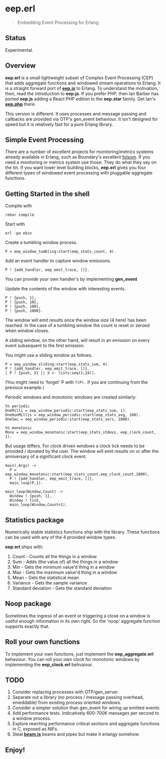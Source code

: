 # **eep.erl**

> Embedding Event Processing for Erlang

## Status

Experimental.

## Overview

**eep.erl** is a small lightweight subset of Complex Event Processing (CEP) that adds aggregate functions and windowed stream operations to Erlang. It is a straight forward port of [**eep.js**](http://github.com/darach/eep-js/) to Erlang. To understand the motivation, then, read the introduction to **eep.js**. If you prefer PHP, then Ian Barber has ported **eep.js** adding a React PHP edition to the **eep.star** family. Get Ian's [**eep.php**](http://github.com/ianbarber/eep-php) there.

This version is different. It uses processes and message passing and callbacks are provided via OTP's gen_event behaviour. It isn't designed for speed but it is relatively fast for a pure Erlang library.

## Simple Event Processing

There are a number of excellent projects for monitoring/metrics systems already available in Erlang, such as Boundary's excellent [folsom](http://github.com/boundary/folsom). If you need a monitoring or metrics system use those. They do what they say on the tin. If you want lower level building blocks, **eep.erl** gives you four different types of windowed event processing with pluggable aggregate functions.

## Getting Started in the shell

Compile with

```
rebar compile
```

Start with
```
erl -pa ebin
```

Create a tumbling window process.

```
P = eep_window_tumbling:start(eep_stats_count, 4).
```

Add an event handler to capture window emissions.

```
P ! {add_handler, eep_emit_trace, []}.
```

You can provide your own handler's by implementing **gen_event**

Update the contents of the window with interesting events.

```
P ! {push, 1},
P ! {push, 10},
P ! {push, 100},
P ! {push, 1000}.
```

The window will emit results once the window size (4 here) has been reached.
In the case of a tumbling window the count is reset or zeroed when window closes.

A sliding window, on the other hand, will result in an emission on every event subsequent
to the first emission.

You might use a sliding window as follows.

```
P = eep_window_sliding:start(eep_stats_sum, 4).
P ! {add_handler, eep_emit_trace, []}.
[ P ! {push, X} || X <- lists:seq(1,24)].
```
(You might need to 'forget' P with ```f(P).``` if you are continuing from the previous example.)

Periodic windows and monotonic windows are created similarly:

```
%% periodic
OneMilli = eep_window_periodic:start(eep_stats_sum, 1).
OneHunMillis = eep_window_periodic:start(eep_stats_avg, 100).
OneSec = eep_window_periodic:start(eep_stats_vars, 1000).

%% monotonic
Mono = eep_window_monotonic:start(eep_stats_stdevs, eep_clock_count, 1).
```

But usage differs. For clock driven windows a clock tick needs to be
provided / donated by the user. The window will emit results on or after
the anniversary of a significant clock event.

```
main(_Args) ->
  P = eep_window_monotonic:start(eep_stats_count,eep_clock_count,1000),
  P ! {add_handler, eep_emit_trace, []},
  main_loop(P,1).

main_loop(Window,Count) ->
  Window ! {push, 1},
  Window ! tick,
  main_loop(Window,Count+1).
```

## Statistics package

Numerically stable statistics functions ship with the library. These functions
can be used with any of the 4 provided window types.

**eep.erl** ships with:

1. Count - Counts all the things in a window
2. Sum - Adds (the value of) all the things in a window
3. Min - Gets the minimum value'd thing in a window
4. Max - Gets the maximum value'd thing in a window
5. Mean - Gets the statistical mean
6. Variance - Gets the sample variance
7. Standard deviation - Gets the standard deviation


## Noop package

Sometimes the ingress of an event or triggering a close on a window is useful enough information in its own right. So the 'noop' aggregate function supports exactly that.

## Roll your own functions

To implement your own functions, just implement the **eep_aggregate.erl** behaviour.
You can roll your own clock for monotonic windows by implementing the **eep_clock.erl** behvaiour.

## TODO

1. Consider replacing processes with OTP/gen_server.
2. Separate out a library (no process / message passing overhead, emeddable) from existing process oriented windows.
3. Consider a simpler solution than gen_event for wiring up emitted events.
4. Add performance tests. Indicatively 600-700K messages per second to a window process.
5. Explore rewriting performance critical sections and aggregate functions in C, exposed as NIFs.
6. Steal [**beam.js**](http://github.com/darach/beam-js/) beams and pipes but make it erlangy somehow.

## Enjoy!
